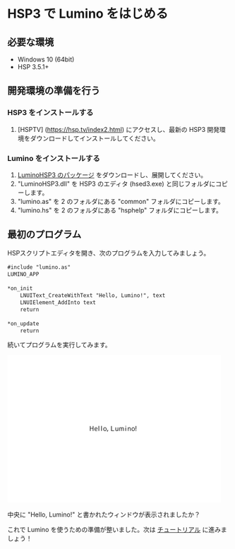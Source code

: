 HSP3 で Lumino をはじめる
==========

必要な環境
----------

- Windows 10 (64bit)
- HSP 3.5.1+

開発環境の準備を行う
----------
### HSP3 をインストールする

1. [HSPTV] (https://hsp.tv/index2.html) にアクセスし、最新の HSP3 開発環境をダウンロードしてインストールしてください。

### Lumino をインストールする

1. [LuminoHSP3 のパッケージ](https://github.com/LuminoEngine/Lumino/releases/download/v0.10.0/Lumino-v0.10.0-HSP3.zip) をダウンロードし、展開してください。
2. "LuminoHSP3.dll" を HSP3 のエディタ (hsed3.exe) と同じフォルダにコピーします。
3. "lumino.as" を 2 のフォルダにある "common" フォルダにコピーします。
4. "lumino.hs" を 2 のフォルダにある "hsphelp" フォルダにコピーします。

最初のプログラム
----------

HSPスクリプトエディタを開き、次のプログラムを入力してみましょう。

```hsp
#include "lumino.as"
LUMINO_APP

*on_init
	LNUIText_CreateWithText "Hello, Lumino!", text
	LNUIElement_AddInto text
    return

*on_update
    return
```

続いてプログラムを実行してみます。

![](img/first-program.png)

中央に "Hello, Lumino!" と書かれたウィンドウが表示されましたか？

これで Lumino を使うための準備が整いました。次は [チュートリアル](../first-tutorial/1-basic.md) に進みましょう！
